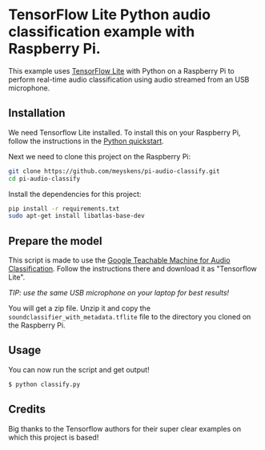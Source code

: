 # TensorFlow Lite Python audio classification example with Raspberry Pi.

This example uses [TensorFlow Lite](https://tensorflow.org/lite) with Python on
a Raspberry Pi to perform real-time audio classification using audio streamed
from an USB microphone.

## Installation

We need Tensorflow Lite installed.
To install this on your Raspberry Pi, follow the instructions in the
[Python quickstart](https://www.tensorflow.org/lite/guide/python#install_tensorflow_lite_for_python).

Next we need to clone this project on the Raspberry Pi:
```bash
git clone https://github.com/meyskens/pi-audio-classify.git
cd pi-audio-classify
```

Install the dependencies for this project:

```bash
pip install -r requirements.txt
sudo apt-get install libatlas-base-dev
```

## Prepare the model

This script is made to use the [Google Teachable Machine for Audio Classification](https://teachablemachine.withgoogle.com/train/audio). Follow the instructions there and download it as "Tensorflow Lite". 

*TIP: use the same USB microphone on your laptop for best results!*

You will get a zip file. Unzip it and copy the `soundclassifier_with_metadata.tflite` file to the directory you cloned on the Raspberry Pi.

## Usage

You can now run the script and get output!

```bash
$ python classify.py
```


## Credits

Big thanks to the Tensorflow authors for their super clear examples on which this project is based! 